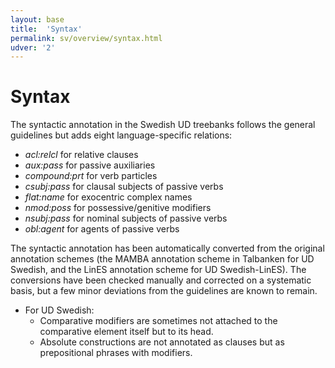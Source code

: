 ```yaml
---
layout: base
title:  'Syntax'
permalink: sv/overview/syntax.html
udver: '2'
---
```


# Syntax

The syntactic annotation in the Swedish UD treebanks follows the general guidelines but adds eight language-specific relations:

* _acl:relcl_ for relative clauses
* _aux:pass_ for passive auxiliaries 
* _compound:prt_ for verb particles
* _csubj:pass_ for clausal subjects of passive verbs
* _flat:name_ for exocentric complex names
* _nmod:poss_ for possessive/genitive modifiers
* _nsubj:pass_ for nominal subjects of passive verbs
* _obl:agent_ for agents of passive verbs

The syntactic annotation has been automatically converted from the original annotation schemes (the MAMBA annotation scheme in Talbanken for UD Swedish, and the LinES annotation scheme for UD Swedish-LinES). The conversions have been checked manually and corrected on a systematic basis, but a few minor deviations from the guidelines are known to remain. 

* For UD Swedish:
   * Comparative modifiers are sometimes not attached to the comparative element itself but to its head.
   * Absolute constructions are not annotated as clauses but as prepositional phrases with modifiers.
